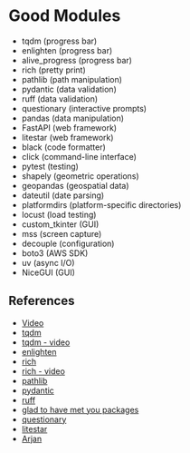 # Good Modules

- tqdm (progress bar)
- enlighten (progress bar)
- alive_progress (progress bar)
- rich (pretty print)
- pathlib (path manipulation)
- pydantic (data validation)
- ruff (data validation)
- questionary (interactive prompts)
- pandas (data manipulation)
- FastAPI (web framework)
- litestar (web framework)
- black (code formatter)
- click (command-line interface)
- pytest (testing)
- shapely (geometric operations)
- geopandas (geospatial data)
- dateutil (date parsing)
- platformdirs (platform-specific directories)
- locust (load testing)
- custom_tkinter (GUI)
- mss (screen capture)
- decouple (configuration)
- boto3 (AWS SDK)
- uv (async I/O)
- NiceGUI (GUI)

## References

- [Video](https://www.youtube.com/watch?v=yf2xznF30-s&t=508s)
- [tqdm](http://tqdm.github.io/)
- [tqdm - video](https://www.youtube.com/watch?v=n4E7of9BINo&t=0s)
- [enlighten](http://python-enlighten.github.io/)
- [rich](http://rich.readthedocs.io/)
- [rich - video](https://www.youtube.com/watch?v=4zbehnz-8QU&t=0s)
- [pathlib](https://docs.python.org/3/library/pathlib.html)
- [pydantic](https://pydantic-docs.helpmanual.io/)
- [ruff](https://ruff.readthedocs.io/)
- [glad to have met you packages](https://www.reddit.com/r/Python/comments/1dsyi19/what_are_your_glad_to_have_met_you_packages/)
- [questionary](http://questionary.readthedocs.io/)
- [litestar](https://litestar.readthedocs.io/)
- [Arjan](https://www.youtube.com/watch?v=OiLgG4CabPo)